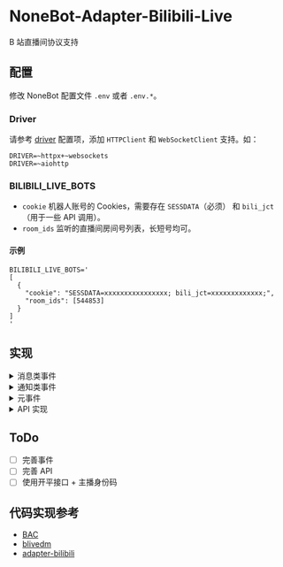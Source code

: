 # NoneBot-Adapter-Bilibili-Live

B 站直播间协议支持

## 配置

修改 NoneBot 配置文件 `.env` 或者 `.env.*`。

### Driver

请参考 [driver](https://nonebot.dev/docs/appendices/config#driver) 配置项，添加 `HTTPClient` 和 `WebSocketClient` 支持。如：

```dotenv
DRIVER=~httpx+~websockets
DRIVER=~aiohttp
```

### BILIBILI_LIVE_BOTS

- `cookie` 机器人账号的 Cookies，需要存在 `SESSDATA`（必须） 和 `bili_jct`（用于一些 API 调用）。
- `room_ids` 监听的直播间房间号列表，长短号均可。

#### 示例

```dotenv
BILIBILI_LIVE_BOTS='
[
  {
    "cookie": "SESSDATA=xxxxxxxxxxxxxxxx; bili_jct=xxxxxxxxxxxxx;",
    "room_ids": [544853]
  }
]
'
```

## 实现

<details>
<summary>消息类事件</summary>

- `DanmakuEvent` 弹幕消息
- `SuperChatEvent` 醒目留言

</details>

<details>
<summary>通知类事件</summary>

### 用户互动

- `UserEnterEvent` 用户进入直播间
- `UserFollowEvent` 用户关注主播
- `UserShareEvent` 用户分享直播间

### 礼物相关

- `SendGiftEvent` 送礼
- `GuardBuyEvent` 上舰通知
- `GuardBuyToastEvent` 用户庆祝消息
- `SpecialGiftEvent` 特殊礼物
- `GiftStarProcessEvent` 礼物星球点亮

### 直播状态

- `LiveStartEvent` 直播开始
- `OnlineRankEvent` 高能榜更新
- `OnlineRankCountEvent` 高能用户数量
- `OnlineRankTopEvent` 到达直播间高能榜前三名
- `LikeInfoUpdateEvent` 点赞数更新
- `WatchedChangeEvent` 看过人数
- `StopLiveRoomListEvent` 下播的直播间

</details>

<details>
<summary>元事件</summary>

- `HeartbeatEvent` 心跳包，包含人气值

</details>

<details>
<summary>API 实现</summary>

### 弹幕发送

- `send_danmuku()` 发送弹幕消息

### 直播间信息

- `get_room_info()` 获取直播间详细信息
- `get_user_room_status()` 获取用户对应的直播间状态
- `get_master_info()` 获取主播信息

### 用户管理

- `add_silent_user()` 禁言观众
- `get_silent_user_list()` 查询直播间禁言列表
- `del_silent_user()` 解除禁言

</details>

## ToDo

- [ ] 完善事件
- [ ] 完善 API
- [ ] 使用开平接口 + 主播身份码

## 代码实现参考

- [BAC](https://github.com/SocialSisterYi/bilibili-API-collect)
- [blivedm](https://github.com/xfgryujk/blivedm)
- [adapter-bilibili](https://github.com/wwweww/adapter-bilibili)
